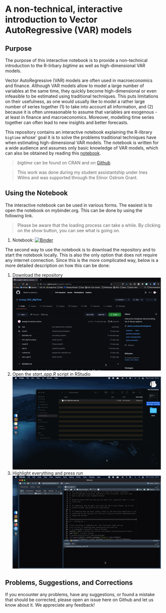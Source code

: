 # A non-technical, interactive introduction to Vector AutoRegressive (VAR) models

## Purpose

The purpose of this interactive notebook is to provide a non-technical introduction to the R-lirbary *bigtime* as well as high-dimensional VAR models. 

Vector AutoRegressive (VAR) models are often used in macroeconomics and finance. Although VAR models allow to model a large number of variables at the same time, they quickly become high-dimensional or even infeasible to be estimated using traditional techniques. This puts limitations on their usefulness, as one would usually like to model a rather large number of series together (1) to take into account all information, and (2) because it is often unreasonable to assume that variables are exogenous - at least in finance and macroeconomics. Moreover, modelling time series together can often lead to new insights and better forecasts.

This repository contains an interactive notebook explaining the R-library `bigtime` whose' goal it is to solve the problems traditional techniques have when estimating high-dimensional VAR models. The notebook is written for a wide audience and assumes only basic knowledge of VAR models, which can also be obtained by reading this [notebook](https://github.com/enweg/SnT_VARS).


> *bigtime* can be found on CRAN and on [Github](https://github.com/ineswilms/bigtime)

> This work was done during my student assistantship under Ines Wilms and was supported through the Elinor Ostrom Grant.

## Using the Notebook

The interactive notebook can be used in various forms. The easiest is to open the notebook on mybinder.org. This can be done by using the following link.

> Please be aware that the loading process can take a while. By clicking on the *show* button, you can see what is going on.


1. Notebook: [![Binder](https://mybinder.org/badge_logo.svg)](https://mybinder.org/v2/gh/enweg/SnT_BigTime/main?urlpath=shiny/App/)

The second way to use the notebook is to download the repository and to start the notebook locally. This is also the only option that does not require any internet connection. Since this is the more complicated way, below is a more detailed description on how this can be done:

1. Download the repository
![](./Readme-Figures/Step-1.gif)
2. Open the *start_app.R* script in RStudio
![](./Readme-Figures/Step-2.gif)
4. Highlight everything and press *run*
![](./Readme-Figures/Step-3.gif)

## Problems, Suggestions, and Corrections

If you encounter any problems, have any suggestions, or found a mistake that should be corrected, please open an issue here on Github and let us know about it. We appreciate any feedback!

